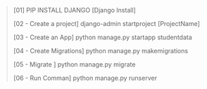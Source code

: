 >  [01] PIP INSTALL DJANGO [Django Install]
> 
> [02 - Create a project] django-admin startproject [ProjectName]
> 
> [03 - Create an App] python manage.py startapp studentdata
> 
> [04 - Create Migrations] python manage.py makemigrations
> 
> [05 - Migrate ] python manage.py migrate
> 
> [06 - Run Comman] python manage.py runserver